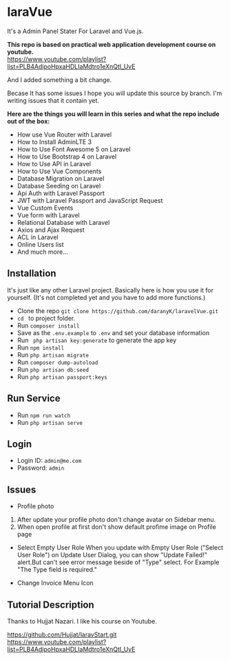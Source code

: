 # laraVue
It's a Admin Panel Stater For Laravel and Vue.js. <br>

<b> This repo is based on practical web application development course on youtube. </b><br> 
https://www.youtube.com/playlist?list=PLB4AdipoHpxaHDLIaMdtro1eXnQtl_UvE<br>

And I added something a bit change.

Becase It has some issues I hope you will update this source by branch.
I'm writing issues that it contain yet.

<b> Here are the things you will learn in this series and what the repo include out of the box: </b>

* How use Vue Router with Laravel
* How to Install AdminLTE 3
* How to Use Font Awesome 5 on Laravel
* How to Use Bootstrap 4 on Laravel
* How to Use API in Laravel
* How to Use Vue Components
* Database Migration on Laravel
* Database Seeding on Laravel
* Api Auth with Laravel Passport
* JWT with Laravel Passport and JavaScript Request
* Vue Custom Events
* Vue form with Laravel
* Relational Database with Laravel
* Axios and Ajax Request
* ACL in Laravel
* Online Users list
* And much more...

## Installation

It's just like any other Laravel project. Basically here is how you use it for yourself. (It's not completed yet and you have to add more functions.) 

* Clone the repo ` git clone https://github.com/daranyK/laravelVue.git `
* `cd ` to project folder. 
* Run ` composer install `
* Save as the `.env.example` to `.env` and set your database information 
* Run ` php artisan key:generate` to generate the app key
* Run ` npm install ` 
* Run ` php artisan migrate ` 
* Run ` composer dump-autoload ` 
* Run ` php artisan db:seed `
* Run ` php artisan passport:keys `

## Run Service

* Run ` npm run watch `
* Run ` php artisan serve `

## Login
* Login ID: ` admin@me.com `
* Password: ` admin `

## Issues

* Profile photo
1. After update your profile photo don't change avatar on Sidebar menu.
2. When open profile at first don't show default profime image on Profile page

* Select Empty User Role
When you update with Empty User Role ("Select User Role") on Update User Dialog, you can show "Update Failed!" alert.But can't see error message beside of "Type" select. For Example "The Type field is required."

* Change Invoice Menu Icon


## Tutorial Description 

Thanks to Hujjat Nazari.
I like his course on Youtube.

https://github.com/Hujjat/laravStart.git <br>
https://www.youtube.com/playlist?list=PLB4AdipoHpxaHDLIaMdtro1eXnQtl_UvE

